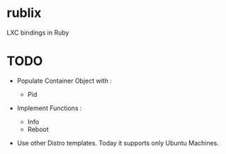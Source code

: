 rublix
======

LXC bindings in Ruby

TODO
======

* Populate Container Object with :
  - Pid

* Implement Functions :
  - Info
  - Reboot

* Use other Distro templates. Today it supports only Ubuntu Machines.

